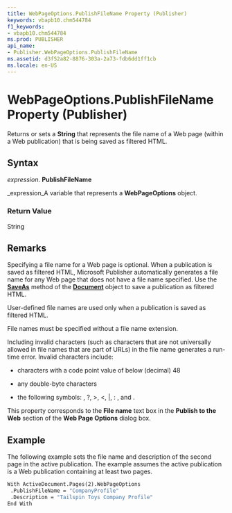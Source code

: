 ```yaml
---
title: WebPageOptions.PublishFileName Property (Publisher)
keywords: vbapb10.chm544784
f1_keywords:
- vbapb10.chm544784
ms.prod: PUBLISHER
api_name:
- Publisher.WebPageOptions.PublishFileName
ms.assetid: d3f52a82-8876-303a-2a73-fdb6dd1ff1cb
ms.locale: en-US
---
```



# WebPageOptions.PublishFileName Property (Publisher)

Returns or sets a  **String** that represents the file name of a Web page (within a Web publication) that is being saved as filtered HTML.


## Syntax

 _expression_. **PublishFileName**

 _expression_A variable that represents a  **WebPageOptions** object.


### Return Value

String


## Remarks

Specifying a file name for a Web page is optional. When a publication is saved as filtered HTML, Microsoft Publisher automatically generates a file name for any Web page that does not have a file name specified. Use the  **[SaveAs](document.saveas-method-publisher.md)** method of the **[Document](document-object-publisher.md)** object to save a publication as filtered HTML.

User-defined file names are used only when a publication is saved as filtered HTML.

File names must be specified without a file name extension.

Including invalid characters (such as characters that are not universally allowed in file names that are part of URLs) in the file name generates a run-time error. Invalid characters include: 


-  characters with a code point value of below (decimal) 48
    
- any double-byte characters
    
- the following symbols: \, ?, >, <, |, : , and .
    


This property corresponds to the  **File name** text box in the **Publish to the Web** section of the **Web Page Options** dialog box.


## Example

The following example sets the file name and description of the second page in the active publication. The example assumes the active publication is a Web publication containing at least two pages.


```vb
With ActiveDocument.Pages(2).WebPageOptions 
 .PublishFileName = "CompanyProfile" 
 .Description = "Tailspin Toys Company Profile" 
End With
```


